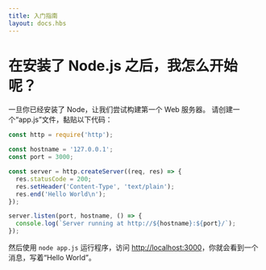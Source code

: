 ```yaml
---
title: 入门指南
layout: docs.hbs
---
```


# 在安装了 Node.js 之后，我怎么开始呢？

一旦你已经安装了 Node，让我们尝试构建第一个 Web 服务器。
请创建一个“app.js”文件，黏贴以下代码：

```javascript
const http = require('http');

const hostname = '127.0.0.1';
const port = 3000;

const server = http.createServer((req, res) => {
  res.statusCode = 200;
  res.setHeader('Content-Type', 'text/plain');
  res.end('Hello World\n');
});

server.listen(port, hostname, () => {
  console.log(`Server running at http://${hostname}:${port}/`);
});
```

然后使用 `node app.js` 运行程序，访问 <http://localhost:3000>，你就会看到一个消息，写着“Hello World”。
